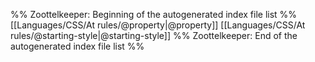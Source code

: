 %% Zoottelkeeper: Beginning of the autogenerated index file list  %%
 [[Languages/CSS/At rules/@property|@property]]
 [[Languages/CSS/At rules/@starting-style|@starting-style]]
%% Zoottelkeeper: End of the autogenerated index file list  %%
